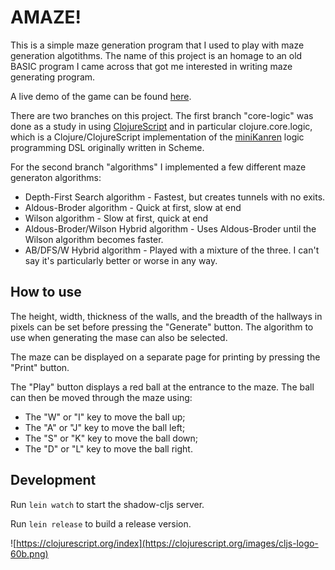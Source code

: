 # AMAZE!

This is a simple maze generation program that I used to play with maze generation algotithms. The name of this project is an homage to an old BASIC program I came across that got me interested in writing maze generating program. 

A live demo of the game can be found [here](https://www.browncross.com/amaze/).

There are two branches on this project. The first branch "core-logic" was done as a study in using [ClojureScript](https://clojurescript.org/) and in particular clojure.core.logic, which is a Clojure/ClojureScript implementation of the [miniKanren](http://minikanren.org/) logic programming DSL originally written in Scheme.

For the second branch "algorithms" I implemented a few different maze generaton algorithms:
- Depth-First Search algorithm - Fastest, but creates tunnels with no exits.
- Aldous-Broder algorithm - Quick at first, slow at end
- Wilson algorithm - Slow at first, quick at end
- Aldous-Broder/Wilson Hybrid algorithm - Uses Aldous-Broder until the Wilson algorithm becomes faster.
- AB/DFS/W Hybrid algorithm - Played with a mixture of the three. I can't say it's particularly better or worse in any way.

## How to use

The height, width, thickness of the walls, and the breadth of the hallways in pixels can be set before pressing the "Generate" button. The algorithm to use when generating the mase can also be selected. 

The maze can be displayed on a separate page for printing by pressing the "Print" button. 

The "Play" button displays a red ball at the entrance to the maze. The ball can then be moved through the maze using:
* The "W" or "I" key to move the ball up;
* The "A" or "J" key to move the ball left;
* The "S" or "K" key to move the ball down;
* The "D" or "L" key to move the ball right.

## Development

Run ```lein watch``` to start the shadow-cljs server.

Run ```lein release``` to build a release version.

![https://clojurescript.org/index](https://clojurescript.org/images/cljs-logo-60b.png)
